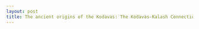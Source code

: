 ```yaml
---
layout: post
title: The ancient origins of the Kodavas: The Kodavas-Kalash Connection: GV Hypothesis
---
```

